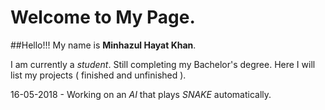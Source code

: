 
# Welcome to My Page.

##Hello!!!
My name is **Minhazul Hayat Khan**. 

I am currently a _student_. Still completing my Bachelor's degree. Here I will list my projects ( finished and unfinished ).

16-05-2018 - Working on an *AI* that plays _SNAKE_ automatically. 


